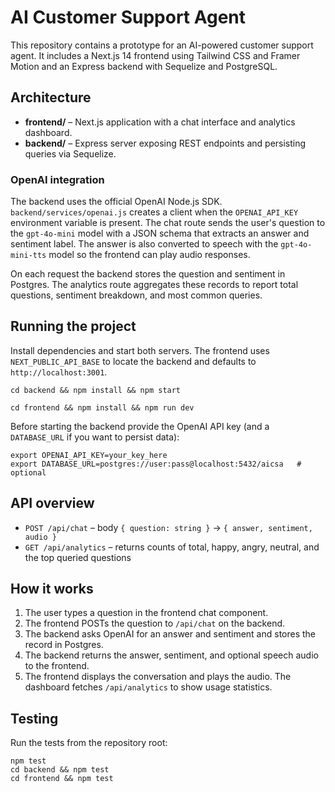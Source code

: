 # AI Customer Support Agent

This repository contains a prototype for an AI-powered customer support agent. It includes a Next.js 14 frontend using Tailwind CSS and Framer Motion and an Express backend with Sequelize and PostgreSQL.

## Architecture

- **frontend/** – Next.js application with a chat interface and analytics dashboard.
- **backend/** – Express server exposing REST endpoints and persisting queries via Sequelize.

### OpenAI integration

The backend uses the official OpenAI Node.js SDK. `backend/services/openai.js` creates a client when the `OPENAI_API_KEY` environment variable is present. The chat route sends the user's question to the `gpt-4o-mini` model with a JSON schema that extracts an answer and sentiment label. The answer is also converted to speech with the `gpt-4o-mini-tts` model so the frontend can play audio responses.

On each request the backend stores the question and sentiment in Postgres. The analytics route aggregates these records to report total questions, sentiment breakdown, and most common queries.

## Running the project

Install dependencies and start both servers. The frontend uses `NEXT_PUBLIC_API_BASE` to locate the backend and defaults to `http://localhost:3001`.

```
cd backend && npm install && npm start
```

```
cd frontend && npm install && npm run dev
```

Before starting the backend provide the OpenAI API key (and a `DATABASE_URL` if you want to persist data):

```
export OPENAI_API_KEY=your_key_here
export DATABASE_URL=postgres://user:pass@localhost:5432/aicsa   # optional
```

## API overview

- `POST /api/chat` – body `{ question: string }` → `{ answer, sentiment, audio }`
- `GET /api/analytics` – returns counts of total, happy, angry, neutral, and the top queried questions

## How it works

1. The user types a question in the frontend chat component.
2. The frontend POSTs the question to `/api/chat` on the backend.
3. The backend asks OpenAI for an answer and sentiment and stores the record in Postgres.
4. The backend returns the answer, sentiment, and optional speech audio to the frontend.
5. The frontend displays the conversation and plays the audio. The dashboard fetches `/api/analytics` to show usage statistics.

## Testing

Run the tests from the repository root:

```
npm test
cd backend && npm test
cd frontend && npm test
```
